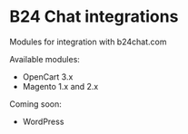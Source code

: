 # B24 Chat integrations

Modules for integration with b24chat.com

Available modules:
- OpenCart 3.x
- Magento 1.x and 2.x

Coming soon:
- WordPress